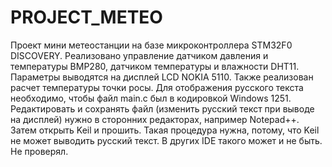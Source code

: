# PROJECT_METEO
Проект мини метеостанции на базе микроконтроллера STM32F0 DISCOVERY. Реализовано управление датчиком давления и температуры BMP280, датчиком температуры и влажности DHT11. Параметры выводятся на дисплей LCD NOKIA 5110. Также реализован расчет температуры точки росы.
Для отображения русского текста необходимо, чтобы файл main.c был в кодировкой Windows 1251. Редактировать и сохранять файл (изменить русский текст при выводе на дисплей) нужно в сторонних редакторах, например Notepad++. Затем открыть Keil и прошить. Такая процедура нужна, потому, что Keil не может выводить русский текст. В других IDE такого может и не быть. Не проверял.
